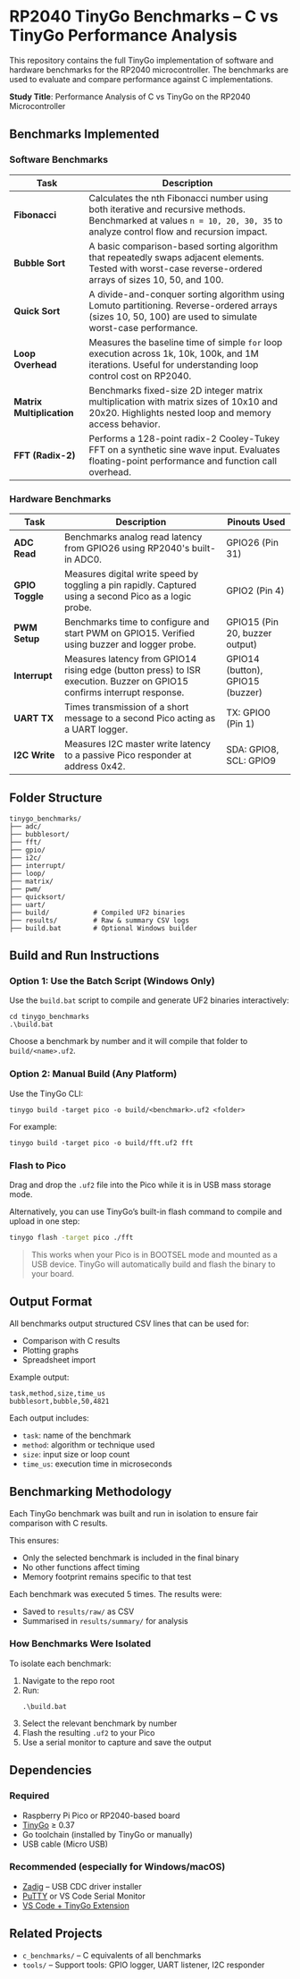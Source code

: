 # RP2040 TinyGo Benchmarks – C vs TinyGo Performance Analysis

This repository contains the full TinyGo implementation of software and hardware benchmarks for the RP2040 microcontroller. The benchmarks are used to evaluate and compare performance against C implementations.

**Study Title**: Performance Analysis of C vs TinyGo on the RP2040 Microcontroller

## Benchmarks Implemented

### Software Benchmarks

| Task | Description |
|----------|----------|
| **Fibonacci** | Calculates the nth Fibonacci number using both iterative and recursive methods. Benchmarked at values `n = 10, 20, 30, 35` to analyze control flow and recursion impact. |
| **Bubble Sort** | A basic comparison-based sorting algorithm that repeatedly swaps adjacent elements. Tested with worst-case reverse-ordered arrays of sizes 10, 50, and 100. |
| **Quick Sort** | A divide-and-conquer sorting algorithm using Lomuto partitioning. Reverse-ordered arrays (sizes 10, 50, 100) are used to simulate worst-case performance. |
| **Loop Overhead** | Measures the baseline time of simple `for` loop execution across 1k, 10k, 100k, and 1M iterations. Useful for understanding loop control cost on RP2040. |
| **Matrix Multiplication** | Benchmarks fixed-size 2D integer matrix multiplication with matrix sizes of 10x10 and 20x20. Highlights nested loop and memory access behavior. |
| **FFT (Radix-2)** | Performs a 128-point radix-2 Cooley-Tukey FFT on a synthetic sine wave input. Evaluates floating-point performance and function call overhead. |

### Hardware Benchmarks

| Task | Description | Pinouts Used |
|----------|----------|----------|
| **ADC Read** | Benchmarks analog read latency from GPIO26 using RP2040's built-in ADC0. | GPIO26 (Pin 31) |
| **GPIO Toggle** | Measures digital write speed by toggling a pin rapidly. Captured using a second Pico as a logic probe. | GPIO2 (Pin 4) |
| **PWM Setup** | Benchmarks time to configure and start PWM on GPIO15. Verified using buzzer and logger probe. | GPIO15 (Pin 20, buzzer output) |
| **Interrupt** | Measures latency from GPIO14 rising edge (button press) to ISR execution. Buzzer on GPIO15 confirms interrupt response. | GPIO14 (button), GPIO15 (buzzer) |
| **UART TX** | Times transmission of a short message to a second Pico acting as a UART logger. | TX: GPIO0 (Pin 1) |
| **I2C Write** | Measures I2C master write latency to a passive Pico responder at address 0x42. | SDA: GPIO8, SCL: GPIO9 |

## Folder Structure

```
tinygo_benchmarks/
├── adc/
├── bubblesort/
├── fft/
├── gpio/
├── i2c/
├── interrupt/
├── loop/
├── matrix/
├── pwm/
├── quicksort/
├── uart/
├── build/           # Compiled UF2 binaries
├── results/         # Raw & summary CSV logs
├── build.bat        # Optional Windows builder
```

## Build and Run Instructions

### Option 1: Use the Batch Script (Windows Only)

Use the `build.bat` script to compile and generate UF2 binaries interactively:

```
cd tinygo_benchmarks
.\build.bat
```

Choose a benchmark by number and it will compile that folder to `build/<name>.uf2`.

### Option 2: Manual Build (Any Platform)

Use the TinyGo CLI:

```
tinygo build -target pico -o build/<benchmark>.uf2 <folder>
```

For example:

```
tinygo build -target pico -o build/fft.uf2 fft
```

### Flash to Pico

Drag and drop the `.uf2` file into the Pico while it is in USB mass storage mode.

Alternatively, you can use TinyGo’s built-in flash command to compile and upload in one step:

```bash
tinygo flash -target pico ./fft
```

> This works when your Pico is in BOOTSEL mode and mounted as a USB device. TinyGo will automatically build and flash the binary to your board.


## Output Format

All benchmarks output structured CSV lines that can be used for:

- Comparison with C results
- Plotting graphs
- Spreadsheet import

Example output:

```
task,method,size,time_us
bubblesort,bubble,50,4821
```

Each output includes:

- `task`: name of the benchmark
- `method`: algorithm or technique used
- `size`: input size or loop count
- `time_us`: execution time in microseconds

## Benchmarking Methodology

Each TinyGo benchmark was built and run in isolation to ensure fair comparison with C results.

This ensures:

- Only the selected benchmark is included in the final binary
- No other functions affect timing
- Memory footprint remains specific to that test

Each benchmark was executed 5 times. The results were:

- Saved to `results/raw/` as CSV
- Summarised in `results/summary/` for analysis

### How Benchmarks Were Isolated

To isolate each benchmark:

1. Navigate to the repo root
2. Run:
   ```
   .\build.bat
   ```
3. Select the relevant benchmark by number
4. Flash the resulting `.uf2` to your Pico
5. Use a serial monitor to capture and save the output

## Dependencies

### Required
- Raspberry Pi Pico or RP2040-based board
- [TinyGo](https://tinygo.org/getting-started/) ≥ 0.37
- Go toolchain (installed by TinyGo or manually)
- USB cable (Micro USB)

### Recommended (especially for Windows/macOS)
- [Zadig](http://zadig.akeo.ie/) – USB CDC driver installer
- [PuTTY](https://www.putty.org/) or VS Code Serial Monitor
- [VS Code + TinyGo Extension](https://marketplace.visualstudio.com/items?itemName=tinygo.vscode-tinygo)

## Related Projects

- `c_benchmarks/` – C equivalents of all benchmarks
- `tools/` – Support tools: GPIO logger, UART listener, I2C responder
